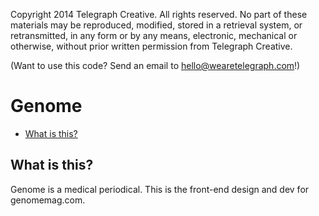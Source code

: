 Copyright 2014 Telegraph Creative. All rights reserved. No part of these materials may be reproduced, modified, stored in a retrieval system, or retransmitted, in any form or by any means, electronic, mechanical or otherwise, without prior written permission from Telegraph Creative.

(Want to use this code? Send an email to hello@wearetelegraph.com!)

Genome
========================


* [What is this?](#what-is-this)

What is this?
-------------

Genome is a medical periodical. This is the front-end design and dev for genomemag.com.
